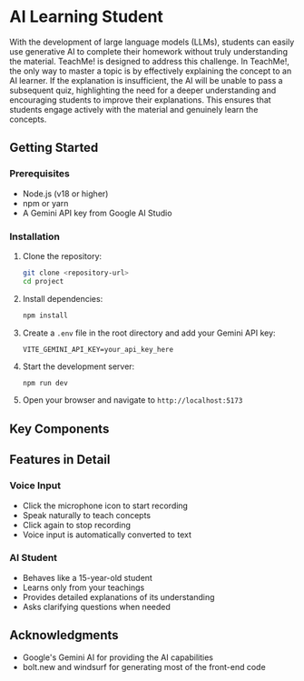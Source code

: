 # AI Learning Student

With the development of large language models (LLMs), students can easily use generative AI to complete their homework without truly understanding the material. TeachMe! is designed to address this challenge. In TeachMe!, the only way to master a topic is by effectively explaining the concept to an AI learner. If the explanation is insufficient, the AI will be unable to pass a subsequent quiz, highlighting the need for a deeper understanding and encouraging students to improve their explanations. This ensures that students engage actively with the material and genuinely learn the concepts.

## Getting Started

### Prerequisites

- Node.js (v18 or higher)
- npm or yarn
- A Gemini API key from Google AI Studio

### Installation

1. Clone the repository:
   ```bash
   git clone <repository-url>
   cd project
   ```

2. Install dependencies:
   ```bash
   npm install
   ```

3. Create a `.env` file in the root directory and add your Gemini API key:
   ```
   VITE_GEMINI_API_KEY=your_api_key_here
   ```

4. Start the development server:
   ```bash
   npm run dev
   ```

5. Open your browser and navigate to `http://localhost:5173`


## Key Components

## Features in Detail

### Voice Input
- Click the microphone icon to start recording
- Speak naturally to teach concepts
- Click again to stop recording
- Voice input is automatically converted to text

### AI Student
- Behaves like a 15-year-old student
- Learns only from your teachings
- Provides detailed explanations of its understanding
- Asks clarifying questions when needed

## Acknowledgments

- Google's Gemini AI for providing the AI capabilities
- bolt.new and windsurf for generating most of the front-end code
